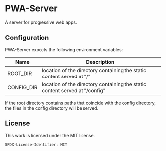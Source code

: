# PWA-Server

A server for progressive web apps.

## Configuration

PWA-Server expects the following environment variables:

|Name | Description|
|----|----|
|ROOT_DIR| location of the directory containing the static content served at "/"|
|CONFIG_DIR| location of the directory containing the static content served at "/config"|

If the root directory contains paths that coincide with the config directory, the files in the config directory will be served.

## License

This work is licensed under the MIT license.

`SPDX-License-Identifier: MIT`
